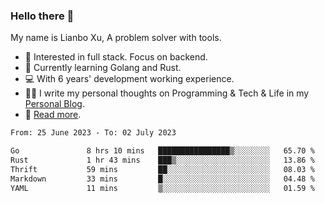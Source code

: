 ### Hello there 👋

My name is Lianbo Xu, A problem solver with tools.

- 🔭 Interested in full stack. Focus on backend.
- 🌱 Currently learning Golang and Rust.
- 💻 With 6 years' development working experience.
- ✍🏻 I write my personal thoughts on Programming & Tech & Life in my [Personal Blog](https://godruoyi.com).
- 👒 [Read more](https://godruoyi.com/posts/About-godruoyi).

<!--START_SECTION:waka-->

```txt
From: 25 June 2023 - To: 02 July 2023

Go               8 hrs 10 mins   ████████████████▒░░░░░░░░   65.70 %
Rust             1 hr 43 mins    ███▒░░░░░░░░░░░░░░░░░░░░░   13.86 %
Thrift           59 mins         ██░░░░░░░░░░░░░░░░░░░░░░░   08.03 %
Markdown         33 mins         █░░░░░░░░░░░░░░░░░░░░░░░░   04.48 %
YAML             11 mins         ▒░░░░░░░░░░░░░░░░░░░░░░░░   01.59 %
```

<!--END_SECTION:waka-->
